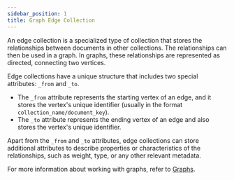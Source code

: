 ```yaml
---
sidebar_position: 1
title: Graph Edge Collection
---
```


An edge collection is a specialized type of collection that stores the relationships between documents in other collections. The relationships can then be used in a graph. In graphs, these relationships are represented as directed, connecting two vertices.

Edge collections have a unique structure that includes two special attributes: `_from` and `_to`.

- The `_from` attribute represents the starting vertex of an edge, and it stores the vertex's unique identifier (usually in the format `collection_name/document_key`).
- The `_to` attribute represents the ending vertex of an edge and also stores the vertex's unique identifier.

Apart from the `_from` and `_to` attributes, edge collections can store additional attributes to describe properties or characteristics of the relationships, such as weight, type, or any other relevant metadata.

For more information about working with graphs, refer to [Graphs](../../graphs/).

<DocCardList />
